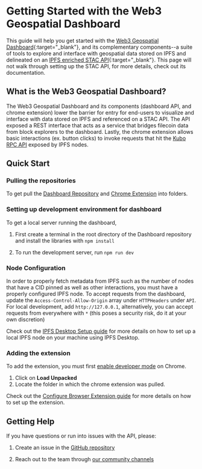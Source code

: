 # Getting Started with the Web3 Geospatial Dashboard

This guide will help you get started with the [Web3 Geospatial Dashboard](https://github.com/DecentralizedGeo/web3-geo-dashboard){:target="_blank"}, and its complementary components--a suite of tools to explore and interface with geospatial data stored on IPFS and delineated on an [IPFS enriched STAC API](https://github.com/easierdata/stac-fastapi){:target="_blank"}. This page will not walk through setting up the STAC API, for more details, check out its documentation.

## What is the Web3 Geospatial Dashboard?

The Web3 Geospatial Dashboard and its components (dashboard API, and chrome extension) lower the barrier for entry for end-users to visualize and interface with data stored on IPFS and referenced on a STAC API. The API exposed a REST interface that acts as a service that bridges filecoin data from block explorers to the dashboard. Lastly, the chrome extension allows basic interactions (ex. button clicks) to invoke requests that hit the [Kubo RPC API](https://docs.ipfs.tech/reference/kubo/rpc/) exposed by IPFS nodes.

## Quick Start

### Pulling the repositories

To get pull the [Dashboard Repository](https://github.com/DecentralizedGeo/web3-geo-dashboard) and [Chrome Extension](https://github.com/DecentralizedGeo/web3-geo-extension) into folders.

### Setting up development environment for dashboard

To get a local server running the dashboard,

1. First create a terminal in the root directory of the Dashboard repository and install the libraries with `npm install`

2. To run the development server, run `npm run dev`

### Node Configuration

In order to properly fetch metadata from IPFS such as the number of nodes that have a CID pinned as well as other interactions, you must have a properly configured IPFS node. To accept requests from the dashboard, update the `Access-Control-Allow-Origin` array under `HTTPHeaders` under `API`. For local development, add `http://127.0.0.1`, alternatively, you can accept requests from everywhere with `*` (this poses a security risk, do it at your own discretion)

Check out the [IPFS Desktop Setup guide](https://docs.ipfs.tech/concepts/ipfs-desktop/) for more details on how to set up a local IPFS node on your machine using IPFS Desktop.

### Adding the extension

To add the extension, you must first [enable developer mode](https://developer.chrome.com/docs/extensions/get-started/tutorial/hello-world#load-unpacked) on Chrome.

1. Click on **Load Unpacked**
2. Locate the folder in which the chrome extension was pulled.

Check out the [Configure Browser Extension guide](how-to-setup-extension.md) for more details on how to set up the extension.

## Getting Help

If you have questions or run into issues with the API, please:

1. Create an issue in the [GitHub repository](https://github.com/DecentralizedGeo/web3-geo-dashboard)

2. Reach out to the team through [our community channels](https://github.com/DecentralizedGeo/web3-geo-dashboard)
